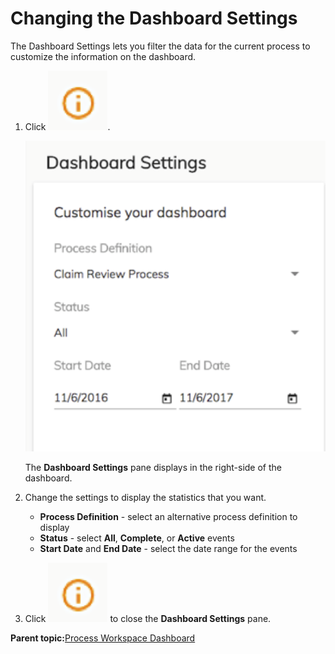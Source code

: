 # Changing the Dashboard Settings

The Dashboard Settings lets you filter the data for the current process to customize the information on the dashboard.

1.  Click ![](../images/PW-dashboard-icon.png).

    ![](../images/PW-dashboard-settings.png)

    The **Dashboard Settings** pane displays in the right-side of the dashboard.

2.  Change the settings to display the statistics that you want.

    -   **Process Definition** - select an alternative process definition to display
    -   **Status** - select **All**, **Complete**, or **Active** events
    -   **Start Date** and **End Date** - select the date range for the events
3.  Click ![](../images/PW-dashboard-icon.png) to close the **Dashboard Settings** pane.


**Parent topic:**[Process Workspace Dashboard](../concepts/pw_dashboard.md)

